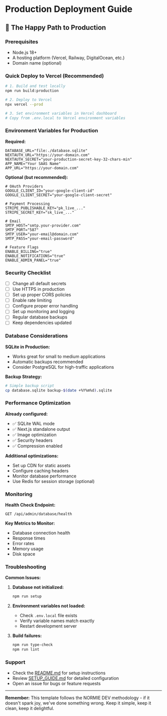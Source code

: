 # Production Deployment Guide

## 🚀 The Happy Path to Production

### Prerequisites
- Node.js 18+ 
- A hosting platform (Vercel, Railway, DigitalOcean, etc.)
- Domain name (optional)

### Quick Deploy to Vercel (Recommended)
```bash
# 1. Build and test locally
npm run build:production

# 2. Deploy to Vercel
npx vercel --prod

# 3. Set environment variables in Vercel dashboard
# Copy from .env.local to Vercel environment variables
```

### Environment Variables for Production

**Required:**
```env
DATABASE_URL="file:./database.sqlite"
NEXTAUTH_URL="https://your-domain.com"
NEXTAUTH_SECRET="your-production-secret-key-32-chars-min"
APP_NAME="Your SAAS Name"
APP_URL="https://your-domain.com"
```

**Optional (but recommended):**
```env
# OAuth Providers
GOOGLE_CLIENT_ID="your-google-client-id"
GOOGLE_CLIENT_SECRET="your-google-client-secret"

# Payment Processing
STRIPE_PUBLISHABLE_KEY="pk_live_..."
STRIPE_SECRET_KEY="sk_live_..."

# Email
SMTP_HOST="smtp.your-provider.com"
SMTP_PORT="587"
SMTP_USER="your-email@domain.com"
SMTP_PASS="your-email-password"

# Feature Flags
ENABLE_BILLING="true"
ENABLE_NOTIFICATIONS="true"
ENABLE_ADMIN_PANEL="true"
```

### Security Checklist

- [ ] Change all default secrets
- [ ] Use HTTPS in production
- [ ] Set up proper CORS policies
- [ ] Enable rate limiting
- [ ] Configure proper error handling
- [ ] Set up monitoring and logging
- [ ] Regular database backups
- [ ] Keep dependencies updated

### Database Considerations

**SQLite in Production:**
- Works great for small to medium applications
- Automatic backups recommended
- Consider PostgreSQL for high-traffic applications

**Backup Strategy:**
```bash
# Simple backup script
cp database.sqlite backup-$(date +%Y%m%d).sqlite
```

### Performance Optimization

**Already configured:**
- ✅ SQLite WAL mode
- ✅ Next.js standalone output
- ✅ Image optimization
- ✅ Security headers
- ✅ Compression enabled

**Additional optimizations:**
- Set up CDN for static assets
- Configure caching headers
- Monitor database performance
- Use Redis for session storage (optional)

### Monitoring

**Health Check Endpoint:**
```
GET /api/admin/database/health
```

**Key Metrics to Monitor:**
- Database connection health
- Response times
- Error rates
- Memory usage
- Disk space

### Troubleshooting

**Common Issues:**

1. **Database not initialized:**
   ```bash
   npm run setup
   ```

2. **Environment variables not loaded:**
   - Check `.env.local` file exists
   - Verify variable names match exactly
   - Restart development server

3. **Build failures:**
   ```bash
   npm run type-check
   npm run lint
   ```

### Support

- Check the [README.md](./README.md) for setup instructions
- Review [SETUP_GUIDE.md](./docs/SETUP_GUIDE.md) for detailed configuration
- Open an issue for bugs or feature requests

---

**Remember:** This template follows the NORMIE DEV methodology - if it doesn't spark joy, we've done something wrong. Keep it simple, keep it clean, keep it delightful.
